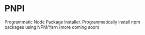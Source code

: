 # PNPI

Programmatic Node Package Installer. Programmatically install npm packages using NPM/Yarn (more coming soon)
